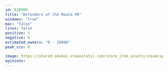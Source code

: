 ```yaml
---
id: 638900
title: "Defenders of the Realm VR"
windows: "true"
mac: "false"
linux: false
positive: 5
negative: 0
estimated_owners: "0 - 20000"
peak_ccu: 0

image: https://shared.akamai.steamstatic.com/store_item_assets/steam/apps/638900/header.jpg?t=1495503753
opinions:
---
```

